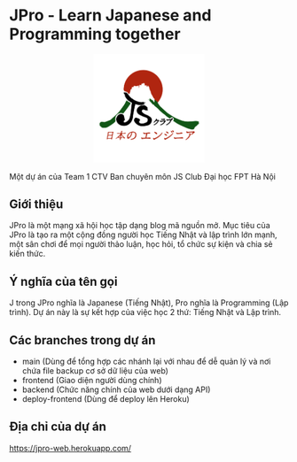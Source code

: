 # JPro - Learn Japanese and Programming together

<p align="center">
  <img alt="JPro logo" width="200" src="https://raw.githubusercontent.com/tunnaduong/jpro/main/js_logo_transparent.png">
</p>

Một dự án của Team 1 CTV Ban chuyên môn JS Club Đại học FPT Hà Nội

## Giới thiệu
JPro là một mạng xã hội học tập dạng blog mã nguồn mở. Mục tiêu của JPro là tạo ra một cộng đồng người học Tiếng Nhật và lập trình lớn mạnh, một sân chơi để mọi người thảo luận, học hỏi, tổ chức sự kiện và chia sẻ kiến thức.

## Ý nghĩa của tên gọi
J trong JPro nghĩa là Japanese (Tiếng Nhật), Pro nghĩa là Programming (Lập trình). Dự án này là sự kết hợp của việc học 2 thứ: Tiếng Nhật và Lập trình.

## Các branches trong dự án
 - main (Dùng để tổng hợp các nhánh lại với nhau để dễ quản lý và nơi chứa file backup cơ sở dữ liệu của web)
 - frontend (Giao diện người dùng chính)
 - backend (Chức năng chính của web dưới dạng API)
 - deploy-frontend (Dùng để deploy lên Heroku)

## Địa chỉ của dự án
https://jpro-web.herokuapp.com/
